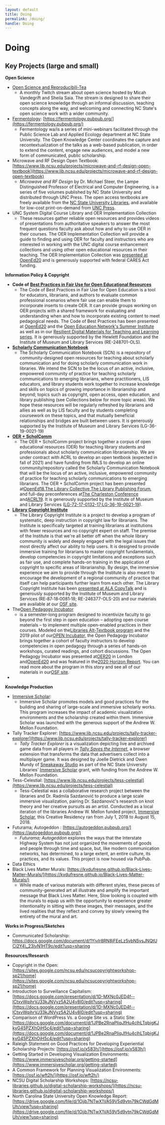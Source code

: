 ```yaml
---
layout: default 
title: Doing
permalink: /doing/
handle: Doing
---
```


# Doing

## Key Projects (large and small)

**Open Science**
  
  - [Open Science and Reproducibili-Tea](https://www.youtube.com/watch?v=Fa9-VUG4gxY&amp;list=PLD5mHyT9aLzP13puBVPmdVTHUy8kE46RH)
    - A monthly Twitch stream about open science hosted by Micah Vandegrift and Sheila Saia. The stream is designed to share their open science knowledge through an informal discussion, teaching concepts along the way, and welcoming and connecting NC State&#39;s open science work with a wider community.
  - [Fermentology](https://www.lib.ncsu.edu/projects/fermentology): [https://fermentology.pubpub.org/](https://fermentology.pubpub.org/)
    - Fermentology wa/is a series of mini-webinars facilitated through the Public Science Lab and Applied Ecology department at NC State University. The Open Knowledge Center coordinates the capture and recontextualization of the talks as a web-based publication, in order to extend the content, engage new audiences, and model a new form of communicated, public scholarship.
  - Microwave and RF Design Open Textbook: [https://www.lib.ncsu.edu/projects/microwave-and-rf-design-open-textbook](https://www.lib.ncsu.edu/projects/microwave-and-rf-design-open-textbook)
    - _Microwave and RF Design_ by Dr. Michael Steer, the Lampe Distinguished Professor of Electrical and Computer Engineering, is a series of five volumes published by NC State University and distributed through UNC Press. The open access textbooks are freely available from the [NC State University Libraries](https://repository.lib.ncsu.edu/handle/1840.20/36776), and available for low-cost print-on-demand from [UNC Press](https://www.uncpress.org/author/129832-michael-steer/).
  - UNC System Digital Course Library and OER Implementation Collection
    - These resources gather reliable open resources and provides videos of presentations from authoritative speakers to answer the most frequent questions faculty ask about how and why to use OER in their courses. The OER Implementation Collection will provide a guide to finding and using OER for faculty and instructors who are interested in working with the UNC digital course enhancement collections and using other open educational resources in their teaching. The OER Implementation Collection was [presented at OpenEd20](https://opened20.sched.com/event/fCrL) and is generously supported with federal CARES Act funding.

**Information Policy &amp; Copyright**
  - **Code of** [**Best Practices in Fair Use for Open Educational Resources**](https://www.wcl.american.edu/impact/initiatives-programs/pijip/impact/best-practices-in-fair-use/best-practices-in-fair-use-for-open-educational-resources/)
    - The Code of Best Practices in Fair Use for Open Education is a tool for educators, librarians, and authors to evaluate common professional scenarios where fair use can enable them to incorporate inserts to create OER. It can provide groups working on OER projects with a shared framework for evaluating and understanding when and how to incorporate existing content to meet pedagogical needs. The Code of Best Practices has been presented at [OpenEd20](https://opened20.sched.com/event/fCpV/how-would-you-teach-if-copyright-wasnt-in-the-way-best-practices-in-fair-use-and-fair-dealing?iframe=no) and the [Open Education Network&#39;s Summer Institute](https://www.youtube.com/watch?v=b_LNgeQCOV0&amp;list=PLWRE6ioG4vdZbJGUCc0XquZi23EHXXLKM&amp;index=6) as well as in our [Resilient Digital Materials for Teaching and Learning series](https://www.youtube.com/playlist?list=PLuk2SmOxN5RIdPF50cTEMa8ItP2_irAKV). It is generously supported by the Hewlett Foundation and the Institute of Museum and Library Services (RE-248701-OLS).
  - [**Scholarly Communication Notebook**](https://www.oercommons.org/hubs/SCN)
    - The Scholarly Communication Notebook (SCN) is a repository of community-designed open resources for teaching about scholarly communication and for doing scholarly communication work in libraries. We intend the SCN to be the locus of an active, inclusive, empowered community of practice for teaching scholarly communications to emerging librarians, where practitioners, LIS educators, and library students work together to increase knowledge and skills on topics of growing importance in librarianship and beyond; topics such as copyright, open access, open education, and library publishing (see Collections below for more topic areas). We hope these resources will be regularly refreshed by librarians and allies as well as by LIS faculty and by students completing coursework on these topics, and that mutually beneficial relationships and bridges are built between users. It is generously supported by the Institute of Museum and Library Services (LG-36-19-0021-19)
  - [**OER + ScholComm**](https://lisoer.wordpress.ncsu.edu/)
    - The OER + ScholComm project brings together a corpus of open educational resources (OER) for teaching library students and professionals about scholarly communication librarianship. We are under contract with ACRL to develop an open textbook (expected in fall of 2021) and have funding from IMLS to develop an online community/repository called the Scholarly Communication Notebook that will be the locus of an active, inclusive, empowered community of practice for teaching scholarly communications to emerging librarians. The OER + ScholComm project has been presented at[OpenEd18](https://pheedloop.com/opened18/site/sessions/?id=NnfACB),[The Library Collective](https://thecollective2018.sched.com/event/CvGA/soup-from-a-stone-collective-development-of-open-educational-resources-that-welcome-underrepresented-voices-to-scholarly-communication),[The Library Publishing Forum](https://librarypublishing.org/full-session-do-they-teach-that-in-library-school-educational-preparation-for-scholarly-communication-work-in-libraries/), and full-day preconferences at[The Charleston Conference](https://2018charlestonconference.sched.com/event/F499) and[ACRL19](http://www.ala.org/acrl/conferences/acrl2019/papers). It is generously supported by the Institute of Museum and Library Services ([LG-72-17-0132-17](https://www.imls.gov/grants/awarded/lg-72-17-0132-17);[LG-36-19-0021-19](https://www.imls.gov/grants/awarded/lg-36-19-0021-19)).
  - [**Library Copyright Institute**](http://library.copyright.institute/)
    - The Library Copyright Institute is a project to develop a program of systematic, deep instruction in copyright law for librarians. The Institute is specifically targeted at training librarians at institutions with fewer resources and no copyright expert on staff. The premise of the Institute is that we&#39;re all better off when the whole library community is widely and deeply engaged with the legal issues that most directly affect our ability to help users. It is designed to provide immersive training for librarians to master copyright fundamentals, develop competencies in copyright limitations and exceptions such as fair use, and complete hands-on training in the application of copyright to specific areas of librarianship. By design, the immersive experience we aim to provide through the Institute is also meant to encourage the development of a regional community of practice that itself can help participants further learn from each other. The Library Copyright Institute has been [presented at ALA CopyTalk](https://ala-events.zoom.us/rec/play/-LVNONhHsszqw8lEuLCb6htHyYTzr2lSRiTfg2up-g4S5YRzjaZ14bnhq95UekT2wIDLSNFy9TY-mPZ2.0k-57FIRBn8B6yNd?continueMode=true&amp;_x_zm_rtaid=ID2JQqWKQCyaEK6Mrbl5dQ.1630428090501.da27c417d0cac705f17cca5d791102dc&amp;_x_zm_rhtaid=820) and is generously supported by the Institute of Museum and Library Services (RE‐87‐18‐0081‐18; RE-246377-OLS-20) and our materials are available at our [OSF site](https://osf.io/bx45z/).
  - The[Open Pedagogy Incubator](https://www.lib.ncsu.edu/open-pedagogy-incubator)
    - is a semester-long program designed to incentivize faculty to go beyond the first step in open education – adopting open course materials – to implement multiple open-enabled practices in their courses. Modeled on the[Libraries Alt-Textbook program](https://www.lib.ncsu.edu/alttextbook) and the 2019 pilot of our[OPEN Incubator,](https://www.lib.ncsu.edu/open-incubator) the Open Pedagogy Incubator brings together a cohort of faculty instructors to develop competencies in open pedagogy through a series of hands-on workshops, curated readings, and cohort discussions. The Open Pedagogy Incubator was presented at[OER20](https://oer20.oerconf.org/sessions/o-080/) in London and[OpenEd20](https://opened20.sched.com/event/fCr9/the-open-pedagogy-incubator-as-a-model-for-building-an-online-community-to-support-open-pedagogy) and was featured in the[2020 Horizon Report](https://library.educause.edu/resources/2020/3/2020-educause-horizon-report-teaching-and-learning-edition). You can read more about the program in this story and see all of our materials in our[OSF site](https://osf.io/gyrzb/).
  -

**Knowledge Production**
  - [Immersive Scholar](https://www.immersivescholar.org/):
    - Immersive Scholar promotes models and good practices for the building and sharing of large-scale and immersive scholarly works. This program increases the impact of academic visualization environments and the scholarship created within them. Immersive Scholar was launched with the generous support of the Andrew W. Mellon Foundation.
  - Tally Tracker Explorer: [https://www.lib.ncsu.edu/projects/tally-tracker-explorer](https://www.lib.ncsu.edu/projects/tally-tracker-explorer)
    - _Tally Tracker Explorer_ is a visualization depicting live and archived game data from all players in [_Tally Saves the Internet_](https://tallysavestheinternet.com/), a browser extension that transforms the data that advertisers collect into a multiplayer game. It was designed by Joelle Dietrick and Owen Mundy of [Sneakaway Studio](https://sneakaway.studio/) as part of the NC State University Libraries&#39; [Immersive Scholar](https://www.lib.ncsu.edu/projects/immersivescholar.org) grant, with funding from the Andrew W. Mellon Foundation.
  - Tess-Celestial: [https://www.lib.ncsu.edu/projects/tess-celestial](https://www.lib.ncsu.edu/projects/tess-celestial)
    - Tess-Celestial was a collaborative research project between the libraries and Dr. Radmila Sazdanović to produce a large scale immersive visualization, pairing Dr. Sazdanović&#39;s research on knot theory and her creative pursuits as an artist. Conducted as a local iteration of the libraries Andrew W. Mellon funded project, [Immersive Scholar](http://immersivescholar.org/), this Creative Residency ran from July 1, 2018 to August 15, 2018.
  - Futurama; Autogeddon : [https://autogeddon.pubpub.org/](https://autogeddon.pubpub.org/)
    - _Futurama; Autogeddon_ explores the ways that the Interstate Highway System has not just organized the movements of goods and people through time and space, but, like modern communication networks, has determined, to a large extent, an entire culture, its practices, and its values. This project is now housed via PubPub.
  - Data Ethics
  - Black Lives Matter Murals: [https://kvdufresne.github.io/Black-Lives-Matter-Murals/](https://kvdufresne.github.io/Black-Lives-Matter-Murals/)
    - While made of various materials with different styles, these pieces of community-generated art all illustrate and amplify the important message that Black Lives Matter. Here, Slow looking is coupled with the murals to equip us with the opportunity to experience greater intentionality in sitting with these images, their messages, and the lived realities that they reflect and convey by slowly viewing the entirety of the mural and art.

**Works in Progress/Sketches**

- Communicated Scholarship: https://docs.google.com/document/d/1YjvIr8RN8jFEeLz5vbN5vsJNQtUCi2Y4\_23IvN1HT9o/edit?usp=sharing

**Resources/Research**

- Copyright in the Open: [https://sites.google.com/ncsu.edu/ncsucopyrightworkshop-sp21/home](https://sites.google.com/ncsu.edu/ncsucopyrightworkshop-sp21/home)
- Introduction to Surveillance Capitalism: [https://docs.google.com/presentation/d/1D-MXNc0JED4f--lCtxvWqihrVJ33kJNVyz5A2U4v8I0/edit?usp=sharing](https://docs.google.com/presentation/d/1D-MXNc0JED4f--lCtxvWqihrVJ33kJNVyz5A2U4v8I0/edit?usp=sharing)
- Comparison of WordPress Vs. a Google Site vs. a Static Site: [https://docs.google.com/document/d/1JPBe2RnaPIiqJfHu4clhLTqbigKJkyG45PZXhOjH5c4/edit?usp=sharing](https://docs.google.com/document/d/1JPBe2RnaPIiqJfHu4clhLTqbigKJkyG45PZXhOjH5c4/edit?usp=sharing)
- Raleigh Statement on Good Practices for Developing Experiential Scholarship Projects: [https://osf.io/x583h/](https://osf.io/x583h/)
- Getting Started in Developing Visualization Environments: [https://www.immersivescholar.org/getting-started](https://www.immersivescholar.org/getting-started)
- A Common Framework for Planning Visualization Environments: [https://osf.io/wft2h/](https://osf.io/wft2h/)
- NCSU Digital Scholarship Workshops: [https://ncsu-libraries.github.io/digital-scholarship-workshops/](https://ncsu-libraries.github.io/digital-scholarship-workshops/)
- North Carolina State University Open Knowledge Report: [https://drive.google.com/file/d/1Ojjb7NTwX1VA59V5d9vtn79kCWdGdMUh/view?usp=sharing](https://drive.google.com/file/d/1Ojjb7NTwX1VA59V5d9vtn79kCWdGdMUh/view?usp=sharing)

